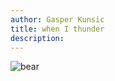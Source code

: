 ```yaml
---
author: Gasper Kunsic
title: when I thunder
description:
---
```


![bear](https://placebear.com/g/1200/1000)
